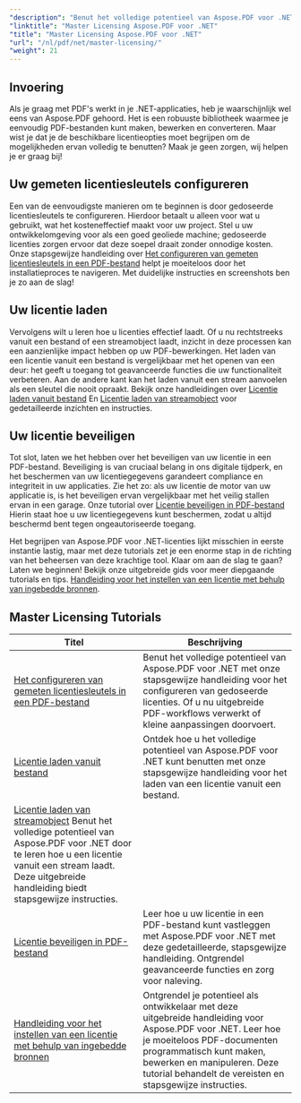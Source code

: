 ```yaml
---
"description": "Benut het volledige potentieel van Aspose.PDF voor .NET met gedetailleerde tutorials over licenties, naleving en het optimaliseren van uw PDF-workflows."
"linktitle": "Master Licensing Aspose.PDF voor .NET"
"title": "Master Licensing Aspose.PDF voor .NET"
"url": "/nl/pdf/net/master-licensing/"
"weight": 21
---
```


## Invoering

Als je graag met PDF's werkt in je .NET-applicaties, heb je waarschijnlijk wel eens van Aspose.PDF gehoord. Het is een robuuste bibliotheek waarmee je eenvoudig PDF-bestanden kunt maken, bewerken en converteren. Maar wist je dat je de beschikbare licentieopties moet begrijpen om de mogelijkheden ervan volledig te benutten? Maak je geen zorgen, wij helpen je er graag bij!

## Uw gemeten licentiesleutels configureren
Een van de eenvoudigste manieren om te beginnen is door gedoseerde licentiesleutels te configureren. Hierdoor betaalt u alleen voor wat u gebruikt, wat het kosteneffectief maakt voor uw project. Stel u uw ontwikkelomgeving voor als een goed geoliede machine; gedoseerde licenties zorgen ervoor dat deze soepel draait zonder onnodige kosten. Onze stapsgewijze handleiding over [Het configureren van gemeten licentiesleutels in een PDF-bestand](./configureing-metered-license-keys/) helpt je moeiteloos door het installatieproces te navigeren. Met duidelijke instructies en screenshots ben je zo aan de slag!

## Uw licentie laden
Vervolgens wilt u leren hoe u licenties effectief laadt. Of u nu rechtstreeks vanuit een bestand of een streamobject laadt, inzicht in deze processen kan een aanzienlijke impact hebben op uw PDF-bewerkingen. Het laden van een licentie vanuit een bestand is vergelijkbaar met het openen van een deur: het geeft u toegang tot geavanceerde functies die uw functionaliteit verbeteren. Aan de andere kant kan het laden vanuit een stream aanvoelen als een sleutel die nooit opraakt. Bekijk onze handleidingen over [Licentie laden vanuit bestand](./loading-license-from-file/) En [Licentie laden van streamobject](./loading-license-from-stream-object/) voor gedetailleerde inzichten en instructies.

## Uw licentie beveiligen
Tot slot, laten we het hebben over het beveiligen van uw licentie in een PDF-bestand. Beveiliging is van cruciaal belang in ons digitale tijdperk, en het beschermen van uw licentiegegevens garandeert compliance en integriteit in uw applicaties. Zie het zo: als uw licentie de motor van uw applicatie is, is het beveiligen ervan vergelijkbaar met het veilig stallen ervan in een garage. Onze tutorial over [Licentie beveiligen in PDF-bestand](./securing-license/) Hierin staat hoe u uw licentiegegevens kunt beschermen, zodat u altijd beschermd bent tegen ongeautoriseerde toegang.

Het begrijpen van Aspose.PDF voor .NET-licenties lijkt misschien in eerste instantie lastig, maar met deze tutorials zet je een enorme stap in de richting van het beheersen van deze krachtige tool. Klaar om aan de slag te gaan? Laten we beginnen! Bekijk onze uitgebreide gids voor meer diepgaande tutorials en tips. [Handleiding voor het instellen van een licentie met behulp van ingebedde bronnen](./guide-to-set-license-using-embedded-resource/). 


## Master Licensing Tutorials
| Titel | Beschrijving |
| --- | --- | 
| [Het configureren van gemeten licentiesleutels in een PDF-bestand](./configureing-metered-license-keys/) | Benut het volledige potentieel van Aspose.PDF voor .NET met onze stapsgewijze handleiding voor het configureren van gedoseerde licenties. Of u nu uitgebreide PDF-workflows verwerkt of kleine aanpassingen doorvoert. |  
| [Licentie laden vanuit bestand](./loading-license-from-file/) | Ontdek hoe u het volledige potentieel van Aspose.PDF voor .NET kunt benutten met onze stapsgewijze handleiding voor het laden van een licentie vanuit een bestand. |  
| [Licentie laden van streamobject](./loading-license-from-stream-object/) Benut het volledige potentieel van Aspose.PDF voor .NET door te leren hoe u een licentie vanuit een stream laadt. Deze uitgebreide handleiding biedt stapsgewijze instructies. |  
| [Licentie beveiligen in PDF-bestand](./securing-license/) | Leer hoe u uw licentie in een PDF-bestand kunt vastleggen met Aspose.PDF voor .NET met deze gedetailleerde, stapsgewijze handleiding. Ontgrendel geavanceerde functies en zorg voor naleving. |  
| [Handleiding voor het instellen van een licentie met behulp van ingebedde bronnen](./guide-to-set-license-using-embedded-resource/) | Ontgrendel je potentieel als ontwikkelaar met deze uitgebreide handleiding voor Aspose.PDF voor .NET. Leer hoe je moeiteloos PDF-documenten programmatisch kunt maken, bewerken en manipuleren. Deze tutorial behandelt de vereisten en stapsgewijze instructies.